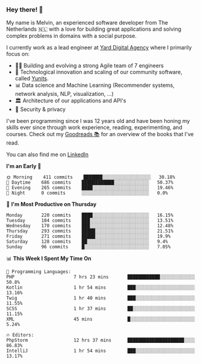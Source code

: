 ### Hey there! 👋

My name is Melvin, an experienced software developer from The Netherlands 🇳🇱 with a love for building great applications and solving complex problems in domains with a social purpose. 

I currently work as a lead engineer at [Yard Digital Agency](https://github.com/yardinternet) where I primarily focus on:

* 👏🏼 Building and evolving a strong Agile team of 7 engineers
* 🚀 Technological innovation and scaling of our community software, called [Yunits](https://www.yunits.com/).
* 📊 Data science and Machine Learning (Recommender systems, network analysis, NLP, visualization, ...)
* 🏛 Architecture of our applications and API's
* 🔐 Security & privacy

I've been programming since I was 12 years old and have been honing my skills ever since through work experience, reading, experimenting, and courses.
Check out my [Goodreads 📚](https://goodreads.com/melvinkoopmans) for an overview of the books that I've read. 

You can also find me on [LinkedIn](https://www.linkedin.com/in/melvinkoopmans)

<!--START_SECTION:waka-->
**I'm an Early 🐤** 

```text
🌞 Morning    411 commits    ███████░░░░░░░░░░░░░░░░░░   30.18% 
🌆 Daytime    686 commits    ████████████░░░░░░░░░░░░░   50.37% 
🌃 Evening    265 commits    ████░░░░░░░░░░░░░░░░░░░░░   19.46% 
🌙 Night      0 commits      ░░░░░░░░░░░░░░░░░░░░░░░░░   0.0%

```
📅 **I'm Most Productive on Thursday** 

```text
Monday       220 commits    ████░░░░░░░░░░░░░░░░░░░░░   16.15% 
Tuesday      184 commits    ███░░░░░░░░░░░░░░░░░░░░░░   13.51% 
Wednesday    170 commits    ███░░░░░░░░░░░░░░░░░░░░░░   12.48% 
Thursday     293 commits    █████░░░░░░░░░░░░░░░░░░░░   21.51% 
Friday       271 commits    █████░░░░░░░░░░░░░░░░░░░░   19.9% 
Saturday     128 commits    ██░░░░░░░░░░░░░░░░░░░░░░░   9.4% 
Sunday       96 commits     █░░░░░░░░░░░░░░░░░░░░░░░░   7.05%

```


📊 **This Week I Spent My Time On** 

```text
💬 Programming Languages: 
PHP                      7 hrs 23 mins       ████████████░░░░░░░░░░░░░   50.8% 
Kotlin                   1 hr 54 mins        ███░░░░░░░░░░░░░░░░░░░░░░   13.16% 
Twig                     1 hr 40 mins        ███░░░░░░░░░░░░░░░░░░░░░░   11.55% 
SCSS                     1 hr 37 mins        ██░░░░░░░░░░░░░░░░░░░░░░░   11.15% 
XML                      45 mins             █░░░░░░░░░░░░░░░░░░░░░░░░   5.24%

🔥 Editors: 
PhpStorm                 12 hrs 37 mins      █████████████████████░░░░   86.83% 
IntelliJ                 1 hr 54 mins        ███░░░░░░░░░░░░░░░░░░░░░░   13.17%

```


<!--END_SECTION:waka-->
